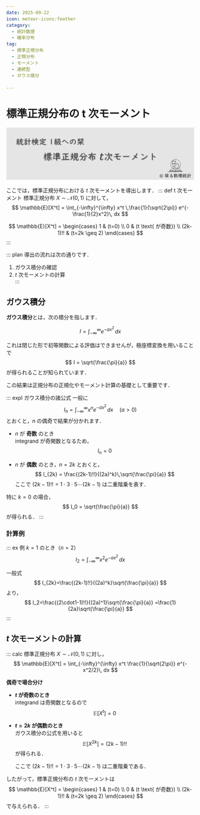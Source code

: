 ```yaml
---
date: 2025-09-22
icon: meteor-icons:feather
category:
  - 統計数理
  - 確率分布
tag:
  - 標準正規分布
  - 正規分布
  - モーメント
  - 連続型
  - ガウス積分

---
```



# 標準正規分布の t 次モーメント

<div style="display: flex; gap: 10px; justify-content: center;">
  <img src="/assets/images/probability_distribution/standard_normal/thumbnail2.png" style="max-width: 100%; height: auto;">
</div>

ここでは，標準正規分布における $t$ 次モーメントを導出します．
::: def t 次モーメント
標準正規分布 $X \sim \mathcal{N}(0,1)$ に対して，
$$
\mathbb{E}[X^t] = \int_{-\infty}^{\infty} x^t \,\frac{1}{\sqrt{2\pi}} e^{-\frac{1}{2}x^2}\, dx
$$

$$
\mathbb{E}[X^t] =
\begin{cases}
1 & (t=0) \\
0 & (t \text{ が奇数}) \\
(2k-1)!! & (t=2k \geq 2)
\end{cases}
$$
:::

::: plan
導出の流れは次の通りです．
1. ガウス積分の確認  
2. $t$ 次モーメントの計算  
:::


## ガウス積分

**ガウス積分**とは，次の積分を指します．

$$
I = \int_{-\infty}^{\infty} e^{-ax^2}\, dx
$$

これは閉じた形で初等関数による評価はできませんが，極座標変換を用いることで  
$$
I = \sqrt{\frac{\pi}{a}}
$$
が得られることが知られています．  

この結果は正規分布の正規化やモーメント計算の基礎として重要です．

::: expl ガウス積分の諸公式
一般に
$$
I_n = \int_{-\infty}^{\infty} x^n e^{-ax^2}\, dx \quad (a>0)
$$
とおくと，$n$ の偶奇で結果が分かれます．

- $n$ が **奇数** のとき  
  integrand が奇関数となるため，
  $$
  I_n = 0
  $$

- $n$ が **偶数** のとき，$n=2k$ とおくと，
  $$
  I_{2k} = \frac{(2k-1)!!}{(2a)^k}\,\sqrt{\frac{\pi}{a}}
  $$
  ここで $(2k-1)!! = 1 \cdot 3 \cdot 5 \cdots (2k-1)$ は二重階乗を表す．

特に $k=0$ の場合，
$$
I_0 = \sqrt{\frac{\pi}{a}}
$$
が得られる．
:::

### 計算例
::: ex 例
$k=1$ のとき（$n=2$）  
$$
I_2=\int_{-\infty}^{\infty} x^2 e^{-a x^2}\,dx
$$

一般式
$$
I_{2k}=\frac{(2k-1)!!}{(2a)^k}\sqrt{\frac{\pi}{a}}
$$
より，
$$
I_2=\frac{(2\cdot1-1)!!}{(2a)^1}\sqrt{\frac{\pi}{a}}
=\frac{1}{2a}\sqrt{\frac{\pi}{a}}
$$
:::

## $t$ 次モーメントの計算
::: calc
標準正規分布 $X \sim \mathcal{N}(0,1)$ に対し，
$$
\mathbb{E}[X^t] = \int_{-\infty}^{\infty} x^t \frac{1}{\sqrt{2\pi}} e^{-x^2/2}\, dx
$$

**偶奇で場合分け**

- **$t$ が奇数のとき**  
  integrand は奇関数となるので
  $$
  \mathbb{E}[X^t] = 0
  $$

- **$t=2k$ が偶数のとき**  
  ガウス積分の公式を用いると
  $$
  \mathbb{E}[X^{2k}] = (2k-1)!!
  $$
  が得られる．  

  ここで $(2k-1)!! = 1 \cdot 3 \cdot 5 \cdots (2k-1)$ は二重階乗である．  

したがって，標準正規分布の $t$ 次モーメントは
$$
\mathbb{E}[X^t] =
\begin{cases}
1 & (t=0) \\
0 & (t \text{ が奇数}) \\
(2k-1)!! & (t=2k \geq 2)
\end{cases}
$$
で与えられる．
:::